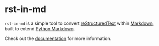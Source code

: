 # rst-in-md

`rst-in-md` is a simple tool to convert [reStructuredText](https://docutils.sourceforge.io/rst.html) within [Markdown](https://daringfireball.net/projects/markdown/), built to extend [Python Markdown](https://python-markdown.github.io/).

Check out the [documentation](https://sebpretzer.github.io/rst-in-md/) for more information.
